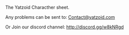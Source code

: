 The Yatzoid Characther sheet.


Any problems can be sent to:
Contact@yatzoid.com

Or Join our discord channel:
http://discord.gg/w8kNRgd
